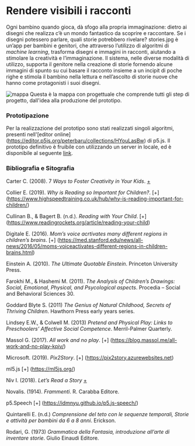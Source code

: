 # Rendere visibili i racconti

Ogni bambino quando gioca, dà sfogo alla propria immaginazione: dietro ai disegni che realizza c’è un mondo fantastico da scoprire e raccontare. Se i disegni potessero parlare, quali storie potrebbero rivelare?
stories.jpg è un’app per bambini e genitori, che attraverso l’utilizzo di algoritmi di _machine learning_, trasforma disegni e
immagini in racconti, aiutando a stimolare la creatività e l’immaginazione. Il sistema, nelle diverse modalità di utilizzo, supporta il genitore nella creazione di storie fornendo alcune immagini di spunto su cui basare il racconto insieme a un incipit di poche righe e stimola il bambino nella lettura e nell’ascolto di storie nuove che hanno come protagonisti i suoi disegni.

![mappa](https://raw.githubusercontent.com/peterbaru/archive/master/peterbaru/MakingVisible/MappaConcettuale_peterbaru.png)
Questa è la mappa con progettuale che comprende tutti gli step di progetto, dall'idea alla produzione del prototipo.

### Prototipazione

Per la realizzazione del prototipo sono stati realizzati singoli algoritmi, presenti nell'[editor online] (https://editor.p5js.org/peterbaru/collections/HYouLasBw) di p5.js.
Il prototipo definitivo è fruibile con utilizzando un server in locale, ed è disponibile al seguente [link](https://github.com/peterbaru/archive/tree/master/peterbaru/MakingVisible/Prototipo).

### Bibliografia e Sitografia

Carter C. (2008). 7 _Ways to Foster Creativity in Your Kids_. [+](https://greatergood.berkeley.edu/article/item/7_ways_to_foster_creativity_in_your_kids)

Collier E. (2019). _Why is Reading so Important for Children?_. [+] (https://www.highspeedtraining.co.uk/hub/why-is-reading-important-for-children/)

Cullinan B., & Bagert B. (n.d.). _Reading with Your Child_. [+] (https://www.readingrockets.org/article/reading-your-child)

Digitale E. (2016). _Mom’s voice acrtivates many different regions in children’s brains_. [+] (https://med.stanford.edu/news/all-news/2016/05/moms-voiceactivates-different-regions-in-children-brains.html)

Einstein A. (2010). _The Ultimate Quotable Einstein_. Princeton University Press.

Farokhi M., & Hashemi M. (2011). _The Analysis of Children’s Drawings: Social, Emotional, Physical, and Psycological aspects_. Procedia – Social and Behavioral Sciences 30.

Goddard Blyte S. (2011) _The Genius of Natural Childhood, Secrets of Thriving Children_. Hawthorn Press early years series.

Lindsey E.W., & Colwell M. (2013) _Pretend and Physical Play: Links to Preschoolers’ Affective Social Competence_. Merril-Palmer Quarterly.

Massol G. (2017). _All work and no play_. [+] (https://blog.massol.me/all-work-and-no-play-kpiv/)

Microsoft. (2019). _Pix2Story_. [+] (https://pix2story.azurewebsites.net)

ml5.js [+] (https://ml5js.org/)

Niv I. (2018). _Let’s Read a Story_ [+](https://www.letsreadastory.xyz)

Novalis. (1914). _Frammenti_. R. Carabba Editore.

p5.Speech [+] (https://idmnyu.github.io/p5.js-speech/)

Quintarelli E. (n.d.) _Comprensione del teto con le sequenze temporali, Storie e attività per bambini da 6 a 8 anni_. Erickson.

Rodari, G. (1973) _Grammatica della Fantasia, introduzione all’arte di inventare storie_. Giulio Einaudi Editore.

